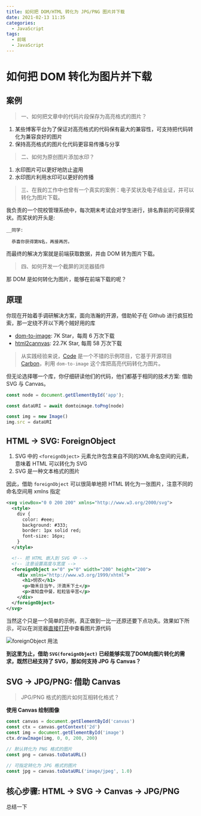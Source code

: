 ```yaml
---
title: 如何把 DOM/HTML 转化为 JPG/PNG 图片并下载
date: 2021-02-13 11:35
categories:
  - JavaScript
tags:
  - 前端
  - JavaScript
---
```


# 如何把 DOM 转化为图片并下载

## 案例

> 一、如何把文章中的代码片段保存为高亮格式的图片？

1. 某些博客平台为了保证对高亮格式的代码保有最大的兼容性，可支持把代码转化为兼容良好的图片
1. 保持高亮格式的图片化代码更容易传播与分享

> 二、如何为原创图片添加水印？

1. 水印图片可以更好地防止盗用
1. 水印图片利用水印可以更好的传播

> 三、在我的工作中也曾有一个真实的案例：电子奖状及电子结业证，并可以转化为图片下载。

我负责的一个院校管理系统中，每次期末考试会对学生进行，排名靠前的可获得奖状。而奖状的开头是:

``` text
__同学:

  恭喜你获得第N名，再接再厉。
```

而最终的解决方案就是前端获取数据，并由 DOM 转为图片下载。

> 四、如何开发一个截屏的浏览器插件

那 DOM 是如何转化为图片，能够在前端下载的呢？

## 原理

你现在开始着手调研解决方案，面向浩瀚的开源，借助轮子在 Github 进行疯狂检索，那一定绕不开以下两个贼好用的库

+ [dom-to-image](https://github.com/tsayen/dom-to-image): 7K Star，每周 6 万次下载
+ [html2cannvas](https://github.com/niklasvh/html2canvas): 22.7K Star, 每周 58 万次下载

> 从实践经验来说，[Code](https://code.devtool.tech/) 是一个不错的示例项目，它基于开源项目 [Carbon](https://github.com/carbon-app/carbon)，利用 `dom-to-image` 这个库把高亮代码转化为图片。

但无论选择哪一个库，你仔细研读他们的代码，他们都基于相同的技术方案: 借助 SVG 与 Canvas。

``` js
const node = document.getElementById('app');

const dataURI = await domtoimage.toPng(node)

const img = new Image()
img.src = dataURI
```

## HTML -> SVG: ForeignObject

1. SVG 中的 `<foreignObject>` 元素允许包含来自不同的XML命名空间的元素，意味着 HTML 可以转化为 SVG
1. SVG 是一种文本格式的图片

因此，借助 `foreignObject` 可以很简单地把 HTML 转化为一张图片，注意不同的命名空间用 xmlns 指定

``` svg
<svg viewBox="0 0 200 200" xmlns="http://www.w3.org/2000/svg">
  <style>
    div {
      color: #eee;
      background: #333;
      border: 1px solid red;
      font-size: 16px;
    }
  </style>

  <!-- 把 HTML 嵌入到 SVG 中 -->
  <!-- 注意设置高度与宽度 -->
  <foreignObject x="0" y="0" width="200" height="200">
    <div xmlns="http://www.w3.org/1999/xhtml">
      <h1>悯农</h1>
      <p>锄禾日当午，汗滴禾下土</p>
      <p>谁知盘中餐，粒粒皆辛苦</p>
    </div>
  </foreignObject>
</svg>
```

当然这个只是一个简单的示例，真正做到一比一还原还要下点功夫。效果如下所示，可以在浏览器[直接打开](/dom-to-image.svg)中查看图片源代码

![foreignObject 用法](/dom-to-image.svg)

**到这里为止，借助 `SVG(foreignObject)` 已经能够实现了DOM向图片转化的需求，既然已经支持了 SVG，那如何支持 JPG 与 Canvas？**

## SVG -> JPG/PNG: 借助 Canvas

> JPG/PNG 格式的图片如何互相转化格式？

**使用 Canvas 绘制图像**

``` js
const canvas = document.getElementById('canvas')
const ctx = canvas.getContext('2d')
const img = document.getElementById('image')
ctx.drawImage(img, 0, 0, 200, 200)
```

``` js
// 默认转化为 PNG 格式的图片
const png = canvas.toDataURL()

// 可指定转化为 JPG 格式的图片
const jpg = canvas.toDataURL('image/jpeg', 1.0)
```

## 核心步骤: HTML -> SVG -> Canvas -> JPG/PNG

总结一下
